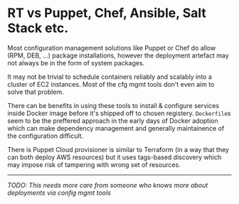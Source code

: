# RT vs Puppet, Chef, Ansible, Salt Stack etc.

Most configuration management solutions like Puppet or Chef do allow (RPM, DEB, ...) package installations,
however the deployment artefact may not always be in the form of system packages.

It may not be trivial to schedule containers reliably and scalably into a cluster of EC2 instances.
Most of the cfg mgmt tools don't even aim to solve that problem.

There can be benefits in using these tools to install & configure services inside Docker image
before it's shipped off to chosen registery. `Dockerfile`s seem to be the preffered approach
in the early days of Docker adoption which can make dependency management and generally
maintainence of the configuration difficult.

There is Puppet Cloud provisioner is similar to Terraform (in a way that they can both deploy AWS resources)
but it uses tags-based discovery which may impose risk of tampering with wrong set of resources.

------

_TODO: This needs more care from someone who knows more about deployments via config mgmt tools_
